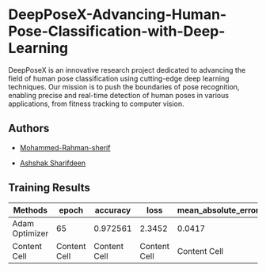# DeepPoseX-Advancing-Human-Pose-Classification-with-Deep-Learning
DeepPoseX is an innovative research project dedicated to advancing the field of human pose classification using cutting-edge deep learning techniques. Our mission is to push the boundaries of pose recognition, enabling precise and real-time detection of human poses in various applications, from fitness tracking to computer vision.

## Authors
- [Mohammed-Rahman-sherif](https://github.com/Mohammed-Rahman-sherif)

- [Ashshak Sharifdeen](https://github.com/ashshaksharifdeen)


## Training Results
| Methods   | epoch |  accuracy |loss |mean_absolute_error |val_accuracy |val_loss |val_mean_absolute_error |Status |
| ------------- | ------------- |------------- |------------- |------------- |------------- |------------- |------------- |------------- |
| Adam Optimizer  | 65  | 0.972561  | 2.3452  | 0.0417  |0.5675  |3.74307|0.2209  |
| Content Cell  | Content Cell  |Content Cell  |Content Cell |Content Cell  |Content Cell  |Content Cell  |Content Cell  |




